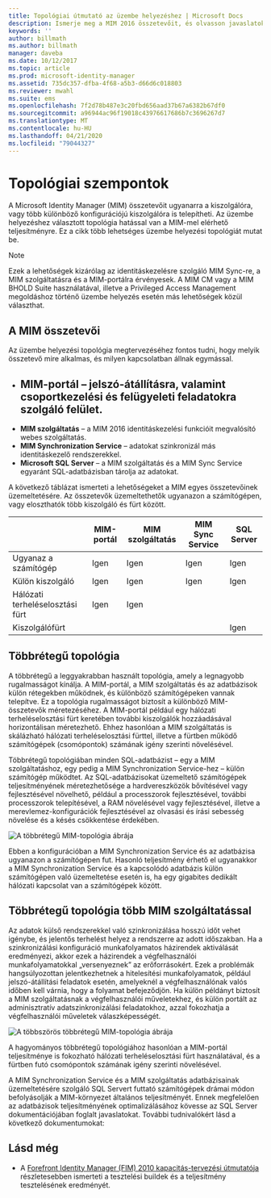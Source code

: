```yaml
---
title: Topológiai útmutató az üzembe helyezéshez | Microsoft Docs
description: Ismerje meg a MIM 2016 összetevőit, és olvasson javaslatokat arról, hogyan telepheti őket a környezetben.
keywords: ''
author: billmath
ms.author: billmath
manager: daveba
ms.date: 10/12/2017
ms.topic: article
ms.prod: microsoft-identity-manager
ms.assetid: 735dc357-dfba-4f68-a5b3-d66d6c018803
ms.reviewer: mwahl
ms.suite: ems
ms.openlocfilehash: 7f2d78b487e3c20fbd656aad37b67a6382b67df0
ms.sourcegitcommit: a96944ac96f19018c43976617686b7c3696267d7
ms.translationtype: MT
ms.contentlocale: hu-HU
ms.lasthandoff: 04/21/2020
ms.locfileid: "79044327"
---
```

# <a name="topology-considerations"></a>Topológiai szempontok
A Microsoft Identity Manager (MIM) összetevőit ugyanarra a kiszolgálóra, vagy több különböző konfigurációjú kiszolgálóra is telepítheti. Az üzembe helyezéshez választott topológia hatással van a MIM-mel elérhető teljesítményre. Ez a cikk több lehetséges üzembe helyezési topológiát mutat be.


> [!NOTE]
> Ezek a lehetőségek kizárólag az identitáskezelésre szolgáló MIM Sync-re, a MIM szolgáltatásra és a MIM-portálra érvényesek.  A MIM CM vagy a MIM BHOLD Suite használatával, illetve a Privileged Access Management megoldáshoz történő üzembe helyezés esetén más lehetőségek közül választhat.


## <a name="mim-components"></a>A MIM összetevői
Az üzembe helyezési topológia megtervezéséhez fontos tudni, hogy melyik összetevő mire alkalmas, és milyen kapcsolatban állnak egymással.

- <a name="mim-portal---an-interface-for-password-resets-group-management-and-administrative-operations"></a>**MIM-portál** – jelszó-átállításra, valamint csoportkezelési és felügyeleti feladatokra szolgáló felület.
    -
- **MIM szolgáltatás** – a MIM 2016 identitáskezelési funkcióit megvalósító webes szolgáltatás.
- **MIM Synchronization Service** – adatokat szinkronizál más identitáskezelő rendszerekkel.
- **Microsoft SQL Server** – a MIM szolgáltatás és a MIM Sync Service egyaránt SQL-adatbázisban tárolja az adatokat.

A következő táblázat ismerteti a lehetőségeket a MIM egyes összetevőinek üzemeltetésére. Az összetevők üzemeltethetők ugyanazon a számítógépen, vagy eloszthatók több kiszolgáló és fürt között.

| | MIM-portál | MIM szolgáltatás | MIM Sync Service | SQL Server |
| --- | --- | --- | --- | --- |
| Ugyanaz a számítógép | Igen | Igen | Igen | Igen |
| Külön kiszolgáló | Igen | Igen | Igen | Igen |
| Hálózati terheléselosztási fürt | Igen | Igen | | |
| Kiszolgálófürt | | | | Igen |


## <a name="multitier-topology"></a>Többrétegű topológia
A többrétegű a leggyakrabban használt topológia, amely a legnagyobb rugalmasságot kínálja. A MIM-portál, a MIM szolgáltatás és az adatbázisok külön rétegekben működnek, és különböző számítógépeken vannak telepítve. Ez a topológia rugalmasságot biztosít a különböző MIM-összetevők méretezéséhez. A MIM-portál például egy hálózati terheléselosztási fürt keretében további kiszolgálók hozzáadásával horizontálisan méretezhető. Ehhez hasonlóan a MIM szolgáltatás is skálázható hálózati terheléselosztási fürttel, illetve a fürtben működő számítógépek (csomópontok) számának igény szerinti növelésével.

Többrétegű topológiában minden SQL-adatbázist – egy a MIM szolgáltatáshoz, egy pedig a MIM Synchronization Service-hez – külön számítógép működtet. Az SQL-adatbázisokat üzemeltető számítógépek teljesítményének méretezhetősége a hardvereszközök bővítésével vagy fejlesztésével növelhető, például a processzorok fejlesztésével, további processzorok telepítésével, a RAM növelésével vagy fejlesztésével, illetve a merevlemez-konfigurációk fejlesztésével az olvasási és írási sebesség növelése és a késés csökkentése érdekében.

![A többrétegű MIM-topológia ábrája](media/MIM-topo-multitier.png)

Ebben a konfigurációban a MIM Synchronization Service és az adatbázisa ugyanazon a számítógépen fut. Hasonló teljesítmény érhető el ugyanakkor a MIM Synchronization Service és a kapcsolódó adatbázis külön számítógépen való üzemeltetése esetén is, ha egy gigabites dedikált hálózati kapcsolat van a számítógépek között.


## <a name="multitier-topology-with-multiple-mim-services"></a>Többrétegű topológia több MIM szolgáltatással
Az adatok külső rendszerekkel való szinkronizálása hosszú időt vehet igénybe, és jelentős terhelést helyez a rendszerre az adott időszakban. Ha a szinkronizálási konfiguráció munkafolyamatos házirendek aktiválását eredményezi, akkor ezek a házirendek a végfelhasználói munkafolyamatokkal „versenyeznek” az erőforrásokért. Ezek a problémák hangsúlyozottan jelentkezhetnek a hitelesítési munkafolyamatok, például jelszó-átállítási feladatok esetén, amelyeknél a végfelhasználónak valós időben kell várnia, hogy a folyamat befejeződjön. Ha külön példányt biztosít a MIM szolgáltatásnak a végfelhasználói műveletekhez, és külön portált az adminisztratív adatszinkronizálási feladatokhoz, azzal fokozhatja a végfelhasználói műveletek válaszképességét.

![A többszörös többrétegű MIM-topológia ábrája](media/MIM-topo-multitier-multiservice.png)

A hagyományos többrétegű topológiához hasonlóan a MIM-portál teljesítménye is fokozható hálózati terheléselosztási fürt használatával, és a fürtben futó csomópontok számának igény szerinti növelésével.

A MIM Synchronization Service és a MIM szolgáltatás adatbázisainak üzemeltetésére szolgáló SQL Servert futtató számítógépek drámai módon befolyásolják a MIM-környezet általános teljesítményét. Ennek megfelelően az adatbázisok teljesítményének optimalizálásához kövesse az SQL Server dokumentációjában foglalt javaslatokat. További tudnivalókért lásd a következő dokumentumokat:

## <a name="see-also"></a>Lásd még

- A [Forefront Identity Manager (FIM) 2010 kapacitás-tervezési útmutatója](https://www.microsoft.com/en-us/download/details.aspx?id=7437) részletesebben ismerteti a tesztelési buildek és a teljesítmény tesztelésének eredményét.
